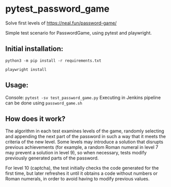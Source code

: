 # pytest_password_game
Solve first levels of https://neal.fun/password-game/

Simple test scenario for PasswordGame, using pytest and playwright.


## Initial installation:

```python3 -m pip install -r requirements.txt```

```playwright install```

## Usage:
Console: ```pytest -sv test_password_game.py```
Executing in Jenkins pipeline can be done using ```password_game.sh```


## How does it work?


The algorithm in each test examines levels of the game, randomly selecting and appending the next part of the password in such a way that it meets the criteria of the new level. Some levels may introduce a solution that disrupts previous achievements (for example, a random Roman numeral in level 7 may prevent a solution in level 9), so when necessary, tests modify previously generated parts of the password.

For level 10 (captcha), the test initially checks the code generated for the first time, but later refreshes it until it obtains a code without numbers or Roman numerals, in order to avoid having to modify previous values.


